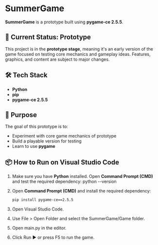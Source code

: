 # SummerGame

**SummerGame** is a prototype built using **pygame-ce 2.5.5**.

## 🚧 Current Status: Prototype

This project is in the **prototype stage**, meaning it's an early version of the game focused on testing core mechanics and gameplay ideas. Features, graphics, and content are subject to major changes.

## 🛠️ Tech Stack

- **Python**
- **pip**
- **pygame-ce 2.5.5**

## 🎯 Purpose

The goal of this prototype is to:
- Experiment with core game mechanics of prototype
- Build a playable version for testing
- Learn to use **pygame**

## 📦 How to Run on Visual Studio Code

1. Make sure you have **Python** installed.
   Open **Command Prompt (CMD)** and test the required dependency:
   python --version
   
2. Open **Command Prompt (CMD)** and install the required dependency:
   ```bash
   pip install pygame-ce==2.5.5

3. Open Visual Studio Code.
4. Use File > Open Folder and select the SummerGame/Game folder.
5. Open main.py in the editor.
6. Click Run ▶ or press F5 to run the game.